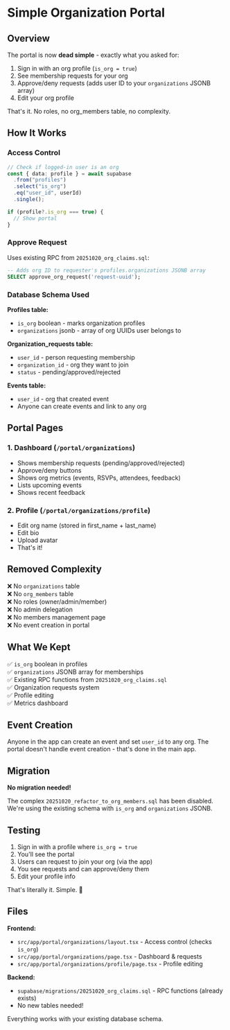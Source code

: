 # Simple Organization Portal

## Overview

The portal is now **dead simple** - exactly what you asked for:

1. Sign in with an org profile (`is_org = true`)
2. See membership requests for your org
3. Approve/deny requests (adds user ID to your `organizations` JSONB array)
4. Edit your org profile

That's it. No roles, no org_members table, no complexity.

## How It Works

### Access Control
```typescript
// Check if logged-in user is an org
const { data: profile } = await supabase
  .from("profiles")
  .select("is_org")
  .eq("user_id", userId)
  .single();

if (profile?.is_org === true) {
  // Show portal
}
```

### Approve Request
Uses existing RPC from `20251020_org_claims.sql`:
```sql
-- Adds org ID to requester's profiles.organizations JSONB array
SELECT approve_org_request('request-uuid');
```

### Database Schema Used

**Profiles table:**
- `is_org` boolean - marks organization profiles
- `organizations` jsonb - array of org UUIDs user belongs to

**Organization_requests table:**
- `user_id` - person requesting membership
- `organization_id` - org they want to join
- `status` - pending/approved/rejected

**Events table:**
- `user_id` - org that created event
- Anyone can create events and link to any org

## Portal Pages

### 1. Dashboard (`/portal/organizations`)
- Shows membership requests (pending/approved/rejected)
- Approve/deny buttons
- Shows org metrics (events, RSVPs, attendees, feedback)
- Lists upcoming events
- Shows recent feedback

### 2. Profile (`/portal/organizations/profile`)
- Edit org name (stored in first_name + last_name)
- Edit bio
- Upload avatar
- That's it!

## Removed Complexity

❌ No `organizations` table  
❌ No `org_members` table  
❌ No roles (owner/admin/member)  
❌ No admin delegation  
❌ No members management page  
❌ No event creation in portal  

## What We Kept

✅ `is_org` boolean in profiles  
✅ `organizations` JSONB array for memberships  
✅ Existing RPC functions from `20251020_org_claims.sql`  
✅ Organization requests system  
✅ Profile editing  
✅ Metrics dashboard  

## Event Creation

Anyone in the app can create an event and set `user_id` to any org. The portal doesn't handle event creation - that's done in the main app.

## Migration

**No migration needed!** 

The complex `20251020_refactor_to_org_members.sql` has been disabled. We're using the existing schema with `is_org` and `organizations` JSONB.

## Testing

1. Sign in with a profile where `is_org = true`
2. You'll see the portal
3. Users can request to join your org (via the app)
4. You see requests and can approve/deny them
5. Edit your profile info

That's literally it. Simple. 🎉

## Files

**Frontend:**
- `src/app/portal/organizations/layout.tsx` - Access control (checks `is_org`)
- `src/app/portal/organizations/page.tsx` - Dashboard & requests
- `src/app/portal/organizations/profile/page.tsx` - Profile editing

**Backend:**
- `supabase/migrations/20251020_org_claims.sql` - RPC functions (already exists)
- No new tables needed!

Everything works with your existing database schema.



